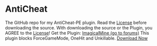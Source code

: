 # AntiCheat
The GitHub repo for my AntiCheat-PE plugin.
Read the [License](https://github.com/DarkWav/AntiCheat/blob/master/LICENSE) before downloading the source.
With downloading the source or the Plugin, you AGREE to the [License](https://github.com/DarkWav/AntiCheat/blob/master/LICENSE)!
Get the Plugin: [ImagicalMine (go to forums)](http://adf.ly/1YbrDu)
This plugin blocks ForceGameMode, OneHit and Unkillable.
[Download Now](http://simonvogl.de/resources/AntiCheat)
